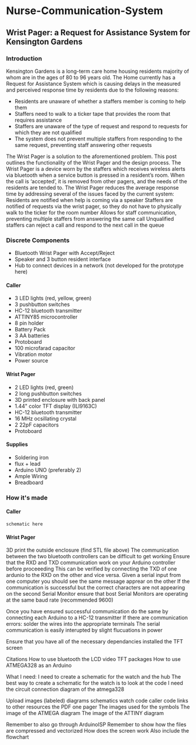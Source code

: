 # Nurse-Communication-System

## Wrist Pager: a Request for Assistance System for Kensington Gardens

### Introduction
Kensington Gardens is a long-term care home housing residents majority of whom are in the ages of 80 to 96 years old. The Home currently has a Request for Assistance System which is causing delays in the measured and perceived response time by residents due to the following reasons:
* Residents are unaware of whether a staffers member is coming to help them
* Staffers need to walk to a ticker tape that provides the room that requires assistance
* Staffers are unaware of the type of request and respond to requests for which they are not qualified
* The system does not prevent multiple staffers from responding to the same request, preventing staff answering other requests

The Wrist Pager is a solution to the aforementioned problem. This post outlines the functionality of the Wrist Pager and the design process.
The Wrist Pager is a device worn by the staffers which receives wireless alerts via bluetooth when a service button is pressed in a resident’s room. When the call is ‘accepted’, it is removed from other pagers, and the needs of the residents are tended to. The Wrist Pager reduces the average response time by addressing several of the issues faced by the current system:
Residents are notified when help is coming via a speaker
Staffers are notified of requests via the wrist pager, so they do not have to physically walk to the ticker for the room number
Allows for staff communication, preventing multiple staffers from answering the same call
Unqualified staffers can reject a call and respond to the next call in the queue


### Discrete Components
* Bluetooth Wrist Pager with Accept/Reject
* Speaker and 3 button resident interface
* Hub to connect devices in a network (not developed for the prototype here)

#### Caller
* 3 LED lights (red, yellow, green)
* 3 pushbutton switches
* HC-12 bluetooth transmitter
* ATTINY85 microcontroller
* 8 pin holder
* Battery Pack
* 3 AA batteries
* Protoboard
* 100 microfarad capacitor
* Vibration motor
* Power source

#### Wrist Pager
* 2 LED lights (red, green)
* 2 long pushbutton switches
* 3D printed enclosure with back panel
* 1.44" color TFT display (ILI9163C)
* HC-12 bluetooth transmitter
* 16 MHz ocsillating crystal
* 2 22pF capacitors
* Protoboard

#### Supplies
* Soldering iron
* flux + lead
* Arduino UNO (preferably 2)
* Ample Wiring
* Breadboard

### How it's made

#### Caller
`schematic here`

#### Wrist Pager
3D print the outside enclosure (find STL file above)
The communication between the two bluetooth controllers can be difficult to get working
Ensure that the RXD and TXD communication work on your Arduino controller before proceeeding
This can be verified by connecting the TXD of one ardunio to the RXD on the other and vice versa.
Given a serial input from one computer you should see the same message apprear on the other
If the communication is successful but the correct characters are not appearing on the second Serial Monitor ensure that bost Serial Monitors are operating at the same baud rate (recommended 9600)

Once you have ensured successful communication do the same by connecting each Arduino to a HC-12 transmitter
If there are communication errors: solder the wires into the appropriate terminals
The serial communication is easily interupted by slight flucuations in power


Ensure that you have all of the necessary dependancies installed the TFT screen

Citations
How to use bluetooth
the LCD video
TFT packages
How to use ATMEGA328 as an Arduino

What I need:
I need to create a schematic for the watch and the hub
The best way to create a schematic for the watch is to look at the code
I need the circuit connection diagram of the atmega328

Upload
images (labeled)
diagrams
schematics
watch code
caller code
links to other resources
the PDF one pager
The images used for the symbols
The image of the ATMEGA diagram
The image of the ATTINY diagram

Remember to also go through ArduinoISP
Remember to show how the files are compressed and vectorized
How does the screen work
Also include the flowchart
